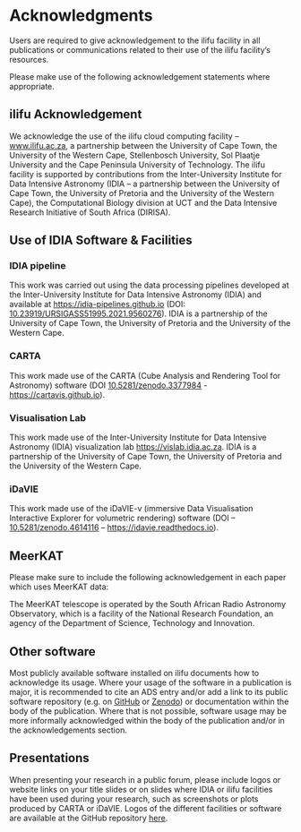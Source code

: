 # Acknowledgments

Users are required to give acknowledgement to the ilifu facility in all publications or communications related to their use of the ilifu facility’s resources.

Please make use of the following acknowledgement statements where appropriate.

## ilifu Acknowledgement

We acknowledge the use of the ilifu cloud computing facility – www.ilifu.ac.za, a partnership between the University of Cape Town, the University of the Western Cape, Stellenbosch University, Sol Plaatje University and the Cape Peninsula University of Technology. The ilifu facility is supported by contributions from the Inter-University Institute for Data Intensive Astronomy (IDIA – a partnership between the University of Cape Town, the University of Pretoria and the University of the Western Cape), the Computational Biology division at UCT and the Data Intensive Research Initiative of South Africa (DIRISA).

## Use of IDIA Software & Facilities

### IDIA pipeline
This work was carried out using the data processing pipelines developed at the Inter-University Institute for Data Intensive Astronomy (IDIA) and available at https://idia-pipelines.github.io (DOI: [10.23919/URSIGASS51995.2021.9560276](https://dx.doi.org/10.23919/URSIGASS51995.2021.9560276)). IDIA is a partnership of the University of Cape Town, the University of Pretoria and the University of the Western Cape.

### CARTA
This work made use of the CARTA (Cube Analysis and Rendering Tool for Astronomy) software (DOI [10.5281/zenodo.3377984](https://doi.org/10.5281/zenodo.3377984) - https://cartavis.github.io).

### Visualisation Lab
This work made use of the Inter-University Institute for Data Intensive Astronomy (IDIA) visualization lab https://vislab.idia.ac.za. IDIA is a partnership of the University of Cape Town, the University of Pretoria and the University of the Western Cape.

### iDaVIE
This work made use of the iDaVIE-v (immersive Data Visualisation Interactive Explorer for volumetric rendering) software (DOI – [10.5281/zenodo.4614116](https://doi.org/10.5281/zenodo.4614115) – https://idavie.readthedocs.io).

## MeerKAT 

Please make sure to include the following acknowledgement in each paper which uses MeerKAT data:

The MeerKAT telescope is operated by the South African Radio Astronomy Observatory, which is a facility of the National Research Foundation, an agency of the Department of Science, Technology and Innovation.

## Other software
Most publicly available software installed on ilifu documents how to acknowledge its usage. Where your usage of the software in a publication is major, it is recommended to cite an ADS entry and/or add a link to its public software repository (e.g. on [GitHub](https://github.com/) or [Zenodo](https://zenodo.org/)) or documentation within the body of the publication. Where that is not possible, software usage may be more informally acknowledged within the body of the publication and/or in the acknowledgements section.

## Presentations
When presenting your research in a public forum, please include logos or website links on your title slides or on slides where IDIA or ilifu facilities have been used during your research, such as screenshots or plots produced by CARTA or iDaVIE. Logos of the different facilities or software are available at the GitHub repository [here](https://github.com/idia-astro/logos_public).